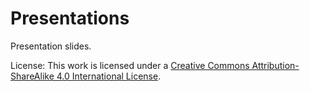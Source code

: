 # Presentations

Presentation slides.

License: This work is licensed under a [Creative Commons
Attribution-ShareAlike 4.0 International
License](https://creativecommons.org/licenses/by-sa/4.0/).
